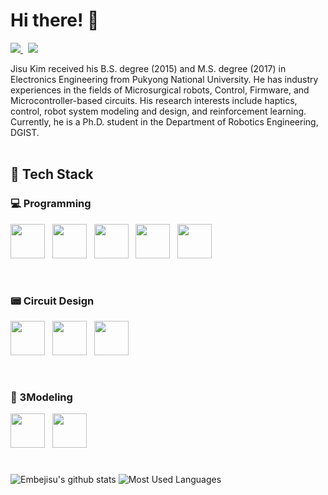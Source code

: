 # **Hi there!** 👋
<a href='https://embejied.tistory.com' target='_blank'> <img src="https://img.shields.io/badge/BLOG-006600.svg?&style=flat"> </a>&nbsp;
<a href="https://www.linkedin.com/in/jisu-kim-48345318a/" target="_blank"> <img src ="https://img.shields.io/badge/LinkedIn-0A66C2.svg?&style=flat&logo=LinkedIn&logoColor=white"/></a>

Jisu Kim received his B.S. degree (2015) and M.S. degree (2017) in Electronics Engineering from Pukyong National University. He has industry experiences in the fields of Microsurgical robots, Control, Firmware, and Microcontroller-based circuits. His research interests include haptics, control, robot system modeling and design, and reinforcement learning. Currently, he is a Ph.D. student in the Department of Robotics Engineering, DGIST.
<br><br>


## 💪 **Tech Stack**
### 💻 Programming <p align="left">
  <image src="https://user-images.githubusercontent.com/54715770/149139505-2404e961-4917-490e-b253-ecbac8f99969.png" height="55"> &nbsp; <!-- C -->
  <image src="https://user-images.githubusercontent.com/54715770/149139585-ce6485c6-4f1e-4760-9b71-d1f8c83faf8c.png" height="55"> &nbsp; <!-- C++ -->
  <image src="https://user-images.githubusercontent.com/54715770/149140875-3f715857-0db0-4176-9fea-295f0180d514.png" height="55"> &nbsp; <!-- C# -->
  <image src="https://user-images.githubusercontent.com/54715770/149249157-fbaa0998-a2b1-4490-af6d-f47d67fca462.png" height="55"> &nbsp; <!-- MATLAB -->
  <image src="https://user-images.githubusercontent.com/54715770/195786916-b03c648e-8ab7-46b4-806b-7ffc7b97136f.png" height="55"> &nbsp; <!-- Python -->
</p>
<br>

### 📟 Circuit Design <p align="left">
  <image src="https://user-images.githubusercontent.com/54715770/149139635-80a39bd0-f55c-4cfc-ae68-8d56b2bb4e5f.png" height="55"> &nbsp; <!-- CircuitStudio -->
  <image src="https://user-images.githubusercontent.com/54715770/149139640-1c6d70e8-3a27-4390-b231-91355ac260d4.png" height="55"> &nbsp; <!-- OrCAD -->
  <image src="https://user-images.githubusercontent.com/54715770/149139646-a297766b-e819-4113-b1a2-60067bac4f40.png" height="55"> &nbsp; <!-- KiCAD -->
</p>
<br>

### 📐 3Modeling <p align="left">
<image src="https://user-images.githubusercontent.com/54715770/149139650-a33dfa52-d3ef-4b88-9d6d-7b812f6d5d54.png" height="55"> &nbsp; <!-- Inventor -->
<image src="https://user-images.githubusercontent.com/54715770/149139653-a0982566-4c6e-4895-a741-a68952d11290.png" height="55"> &nbsp; <!-- FreeCAD -->
</p>

#
![Embejisu's github stats](https://github-readme-stats.vercel.app/api?username=embejisu&include_all_commits=true&show_icons=true&random=2345545345)
![Most Used Languages](https://github-readme-stats.vercel.app/api/top-langs/?username=embejisu&show_icons=true&hide_border=true&title_color=004386&icon_color=004386&layout=compact)

